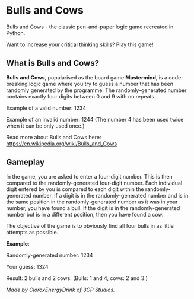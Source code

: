 # Bulls and Cows
Bulls and Cows - the classic pen-and-paper logic game recreated in Python.

Want to increase your critical thinking skills? Play this game!

## What is Bulls and Cows?
**Bulls and Cows**, popularised as the board game **Mastermind**, is a code-breaking logic game where you try to guess a number that has been randomly generated by the programme. The randomly-generated number contains exactly four digits between 0 and 9 with no repeats.

Example of a valid number: 1234

Example of an invalid number: 1244 (The number 4 has been used twice when it can be only used once.)

Read more about Bulls and Cows here: https://en.wikipedia.org/wiki/Bulls_and_Cows

## Gameplay
In the game, you are asked to enter a four-digit number. This is then compared to the randomly-generated four-digit number. Each individual digit entered by you is compared to each digit within the randomly-generated number. If a digit is in the randomly-generated number and is in the same position in the randomly-generated number as it was in your number, you have found a bull. If the digit is in the randomly-generated number but is in a different position, then you have found a cow.

The objective of the game is to obviously find all four bulls in as little attempts as possible.

**Example**:

Randomly-generated number: 1234

Your guess: 1324

Result: 2 bulls and 2 cows. (Bulls: 1 and 4, cows: 2 and 3.)

*Made by CloroxEnergyDrink of 3CP Studios.*
